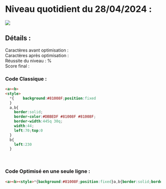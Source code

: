 # Niveau quotidient du 28/04/2024 : 

<img src = "https://firebasestorage.googleapis.com/v0/b/cssbattleapp.appspot.com/o/user%2Fummd3POvEDfFyeFvVdOMG3OOrwE2%2Ftargets%2Ftarget_yHa5GCi.png?alt=media">


<br>

## Détails :

Caractères avant optimisation :                     <br>
Caractères après optimisation :                     <br>
Réussite du niveau : %                              <br>
Score final : 


### Code Classique :  

```html 
<a><b>
<style>
  *{    background:#81008F;position:fixed
  }
  a,b{
    border:solid;
    border-color:#DBBEDF #81008F #81008F;
    border-width:445q 30q;
    width:44;
    left:70;top:0
  }
  b{
    left:230
  }
```

<br>

### Code Optimisé en une seule ligne : 

```html 
<a><b><style>*{background:#81008F;position:fixed}a,b{border:solid;border-color:#DBBEDF#81008F#81008F;border-width:420 28;width:44;left:70;top:0}b{left:230
```